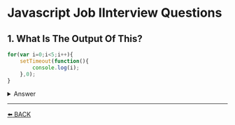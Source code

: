 # Javascript Job IInterview Questions

## 1. What Is The Output Of This?
```javascript
for(var i=0;i<5;i++){
    setTimeout(function(){
        console.log(i);
    },0);
} 
```
<details><summary>Answer</summary><p>
## 55555
Output is 5 five times, because setTimeout is executing after loop is over (setTimeout callback is executing in browser Task Queue) 
</p></details>

---
[:arrow_left: BACK](../README.md)